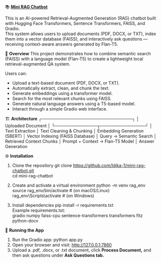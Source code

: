 📚 <u>**Mini RAG Chatbot**</u>

This is an AI-powered Retrieval-Augmented Generation (RAG) chatbot built with Hugging Face Transformers, Sentence Transformers, FAISS, and Gradio.<br>
This system allows users to upload documents (PDF, DOCX, or TXT), index them into a vector database (FAISS), and interactively ask questions — receiving context-aware answers generated by Flan-T5.

🧠 **Overview**
This project demonstrates how to combine semantic search (FAISS) with a language model (Flan-T5) to create a lightweight local retrieval-augmented QA system.

Users can:
- Upload a text-based document (PDF, DOCX, or TXT).
- Automatically extract, clean, and chunk the text.
- Generate embeddings using a transformer model.
- Search for the most relevant chunks using FAISS.
- Generate natural language answers using a T5-based model.
- Interact through a simple Gradio web interface.

🏗️ **Architecture**
        ┌──────────────────────────────┐
        │     Uploaded Document        │
        └──────────────┬───────────────┘
                       │
                 Text Extraction
                       │
               Text Cleaning & Chunking
                       │
              Embedding Generation (SBERT)
                       │
           Vector Indexing (FAISS Database)
                       │
              Query → Semantic Search
                       │
              Retrieved Context Chunks
                       │
          Prompt + Context → Flan-T5 Model
                       │
                 Answer Generation

⚙️ **Installation**
1. Clone the repository
   git clone https://github.com/Idika-1/mini-rag-chatbot.git <br>
   cd mini-rag-chatbot

2. Create and activate a virtual environment
   python -m venv rag_env<br>
   source rag_env/bin/activate   # (on macOS/Linux)<br>
   rag_env\Scripts\activate      # (on Windows)

3. Install dependencies
   pip install -r requirements.txt<br>
   Example requirements.txt:<br>
   gradio
   numpy
   faiss-cpu
   sentence-transformers
   transformers
   fitz
   python-docx

🚀 **Running the App**
1. Run the Gradio app:
   python app.py<br>
2. Open your browser and visit:
   http://127.0.0.1:7860<br>
3. Upload a .pdf, .docx, or .txt document, click **Process Document,** and then ask questions under **Ask Questions tab.**


